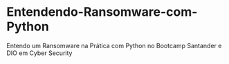 # Entendendo-Ransomware-com-Python
Entendo um Ransomware na Prática com Python no Bootcamp Santander e DIO em Cyber Security
